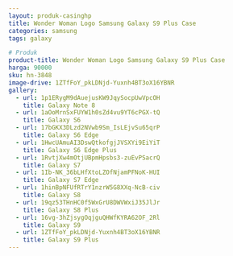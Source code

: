 ```yaml
---
layout: produk-casinghp
title: Wonder Woman Logo Samsung Galaxy S9 Plus Case
categories: samsung
tags: galaxy

# Produk
product-title: Wonder Woman Logo Samsung Galaxy S9 Plus Case
harga: 90000
sku: hn-3848
image-drive: 1ZTfFoY_pkLDNjd-Yuxnh4BT3oX16YBNR
gallery:
  - url: 1p1ERygM9dAuejusKW9JqySocpUwVpcOH
    title: Galaxy Note 8
  - url: 1aOoMrnSxFUYW1h0sZd4vu9YT6cPGX-tQ
    title: Galaxy S6
  - url: 17bGKX3DLzd2NVwb9Sm_IsLEjvSu65qrP
    title: Galaxy S6 Edge
  - url: 1HwcUAmuAI3DswQtkofgjJVSXYi9EiYiT
    title: Galaxy S6 Edge Plus
  - url: 1RvtjXw4mOtjUBpmHpsbs3-zuEvPSacrQ
    title: Galaxy S7
  - url: 1Ib-NK_36bLHfXtoLZOfNjamPFNoK-HUI
    title: Galaxy S7 Edge
  - url: 1hinBpNFUfRTrY1nzrW5G8XXq-NcB-civ
    title: Galaxy S8
  - url: 19qz53THnHC0f5WxGrU8DWVWxiJ35JlJr
    title: Galaxy S8 Plus
  - url: 16vg-3hZjsygOqjguQHWfKYRA62OF_2Rl
    title: Galaxy S9
  - url: 1ZTfFoY_pkLDNjd-Yuxnh4BT3oX16YBNR
    title: Galaxy S9 Plus
---
```

